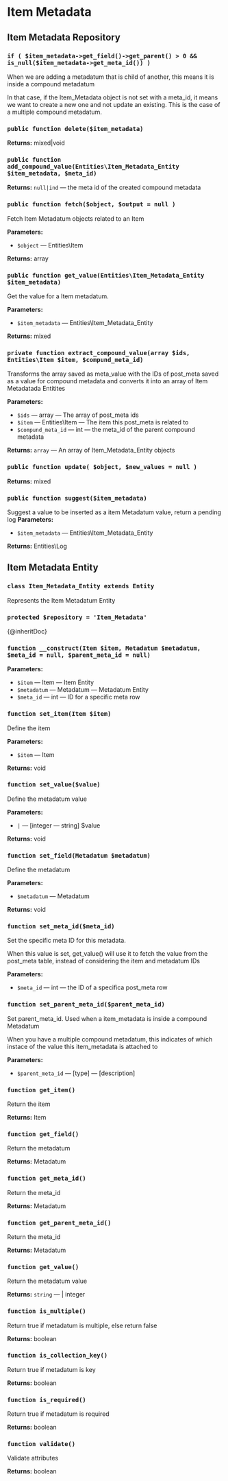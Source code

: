 # Item Metadata

## Item Metadata Repository

<!-- BEGIN DOC-COMMENT H3 src/classes/repositories/class-tainacan-item-metadata.php -->
### `if ( $item_metadata->get_field()->get_parent() > 0 && is_null($item_metadata->get_meta_id()) )`

When we are adding a metadatum that is child of another, this means it is inside a compound metadatum 

In that case, if the Item_Metadata object is not set with a meta_id, it means we want to create a new one and not update an existing. This is the case of a multiple compound metadatum. 


### `public function delete($item_metadata)`


**Returns:** mixed|void

### `public function add_compound_value(Entities\Item_Metadata_Entity $item_metadata, $meta_id)`




**Returns:** `null|ind` — the meta id of the created compound metadata

### `public function fetch($object, $output = null )`

Fetch Item Metadatum objects related to an Item 


**Parameters:**

* `$object` — Entities\Item

**Returns:** array

### `public function get_value(Entities\Item_Metadata_Entity $item_metadata)`

Get the value for a Item metadatum. 


**Parameters:**

* `$item_metadata` — Entities\Item_Metadata_Entity

**Returns:** mixed

### `private function extract_compound_value(array $ids, Entities\Item $item, $compund_meta_id)`

Transforms the array saved as meta_value with the IDs of post_meta saved as a value for compound metadata and converts it into an array of Item Metadatada Entitites 


**Parameters:**

* `$ids` — array — The array of post_meta ids
* `$item` — Entities\Item — The item this post_meta is related to
* `$compund_meta_id` — int — the meta_id of the parent compound metadata

**Returns:** `array` — An array of Item_Metadata_Entity objects

### `public function update( $object, $new_values = null )`


**Returns:** mixed

### `public function suggest($item_metadata)`

Suggest a value to be inserted as a item Metadatum value, return a pending log 
**Parameters:**

* `$item_metadata` — Entities\Item_Metadata_Entity

**Returns:** Entities\Log

<!-- END DOC-COMMENT -->

## Item Metadata Entity

<!-- BEGIN DOC-COMMENT H3 src/classes/entities/class-tainacan-item-metadata-entity.php -->
### `class Item_Metadata_Entity extends Entity`

Represents the Item Metadatum Entity 


### `protected $repository = 'Item_Metadata'`

{@inheritDoc} 
### `function __construct(Item $item, Metadatum $metadatum, $meta_id = null, $parent_meta_id = null)`




**Parameters:**

* `$item` — Item — Item Entity
* `$metadatum` — Metadatum — Metadatum Entity
* `$meta_id` — int — ID for a specific meta row

### `function set_item(Item $item)`

Define the item 


**Parameters:**

* `$item` — Item

**Returns:** void

### `function set_value($value)`

Define the metadatum value 


**Parameters:**

* `|` — [integer — string] $value

**Returns:** void

### `function set_field(Metadatum $metadatum)`

Define the metadatum 


**Parameters:**

* `$metadatum` — Metadatum

**Returns:** void

### `function set_meta_id($meta_id)`

Set the specific meta ID for this metadata. 

When this value is set, get_value() will use it to fetch the value from the post_meta table, instead of considering the item and metadatum IDs 


**Parameters:**

* `$meta_id` — int — the ID of a specifica post_meta row

### `function set_parent_meta_id($parent_meta_id)`

Set parent_meta_id. Used when a item_metadata is inside a compound Metadatum 

When you have a multiple compound metadatum, this indicates of which instace of the value this item_metadata is attached to 


**Parameters:**

* `$parent_meta_id` — [type] — [description]

### `function get_item()`

Return the item 


**Returns:** Item

### `function get_field()`

Return the metadatum 


**Returns:** Metadatum

### `function get_meta_id()`

Return the meta_id 


**Returns:** Metadatum

### `function get_parent_meta_id()`

Return the meta_id 


**Returns:** Metadatum

### `function get_value()`

Return the metadatum value 


**Returns:** `string` — | integer

### `function is_multiple()`

Return true if metadatum is multiple, else return false 


**Returns:** boolean

### `function is_collection_key()`

Return true if metadatum is key 


**Returns:** boolean

### `function is_required()`

Return true if metadatum is required 


**Returns:** boolean

### `function validate()`

Validate attributes 


**Returns:** boolean

<!-- END DOC-COMMENT -->